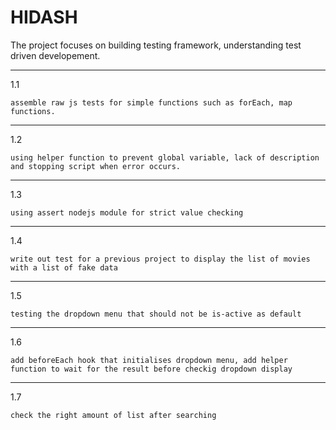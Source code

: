 # HIDASH
The project focuses on building testing framework, understanding test driven developement.

----------------------------------------
1.1

    assemble raw js tests for simple functions such as forEach, map functions.

----------------------------------------
1.2

    using helper function to prevent global variable, lack of description and stopping script when error occurs.
    
----------------------------------------
1.3

    using assert nodejs module for strict value checking

----------------------------------------
1.4

    write out test for a previous project to display the list of movies with a list of fake data

----------------------------------------
1.5

    testing the dropdown menu that should not be is-active as default

----------------------------------------
1.6

    add beforeEach hook that initialises dropdown menu, add helper function to wait for the result before checkig dropdown display

----------------------------------------
1.7

    check the right amount of list after searching


